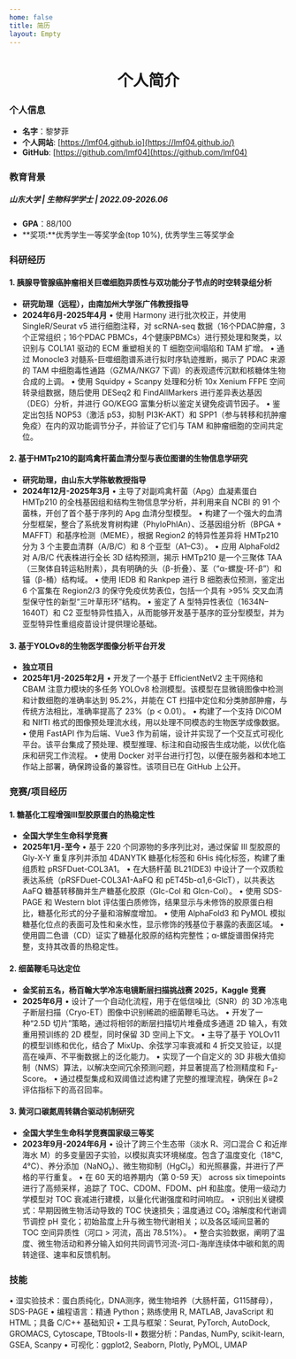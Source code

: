 ```yaml
---
home: false
title: 简历
layout: Empty
---
```


<div style="position:absolute;right:10px">
<Print></Print>
</div>

<h1 style="text-align: center;">个人简介</h1>

### **个人信息**
* **名字**：黎梦菲
* **个人网站**: [https://lmf04.github.io](https://lmf04.github.io/)
* **GitHub**: [https://github.com/lmf04](https://github.com/lmf04)

### **教育背景**
##### **山东大学** | 生物科学学士 | 2022.09-2026.06 <br>
 * **GPA**：88/100 <br>
 * **奖项:**优秀学生一等奖学金(top 10%), 优秀学生三等奖学金 

### **科研经历**
#### 1. 胰腺导管腺癌肿瘤相关巨噬细胞异质性与双功能分子节点的时空转录组分析
* **研究助理（远程），由南加州大学张广伟教授指导**
* **2024年6月-2025年4月**
• 使用 Harmony 进行批次校正，并使用 SingleR/Seurat v5 进行细胞注释，对 scRNA-seq 数据（16个PDAC肿瘤，3个正常组织；16个PDAC PBMCs，4个健康PBMCs）进行预处理和聚类，以识别与 COL1A1 驱动的 ECM 重塑相关的 T 细胞空间塌陷和 TAM 扩增。
• 通过 Monocle3 对髓系-巨噬细胞谱系进行拟时序轨迹推断，揭示了 PDAC 来源的 TAM 中细胞毒性通路（GZMA/NKG7 下调）的表观遗传沉默和核糖体生物合成的上调。
• 使用 Squidpy + Scanpy 处理和分析 10x Xenium FFPE 空间转录组数据，随后使用 DESeq2 和 FindAllMarkers 进行差异表达基因（DEG）分析，并进行 GO/KEGG 富集分析以鉴定关键免疫调节因子。
• 鉴定出包括 NOP53（激活 p53，抑制 PI3K-AKT）和 SPP1（参与转移和抗肿瘤免疫）在内的双功能调节分子，并验证了它们与 TAM 和肿瘤细胞的空间共定位。

#### 2. 基于HMTp210的副鸡禽杆菌血清分型与表位图谱的生物信息学研究
* **研究助理，由山东大学陈敏教授指导**
* **2024年12月-2025年3月**
• 主导了对副鸡禽杆菌（Apg）血凝素蛋白 HMTp210 的全栈基因组和结构生物信息学分析，并利用来自 NCBI 的 91 个菌株，开创了首个基于序列的 Apg 血清分型模型。
• 构建了一个强大的血清分型框架，整合了系统发育树构建（PhyloPhlAn）、泛基因组分析（BPGA + MAFFT）和基序检测（MEME），根据 Region2 的特异性差异将 HMTp210 分为 3 个主要血清群（A/B/C）和 8 个亚型（A1–C3）。
• 应用 AlphaFold2 对 A/B/C 代表株进行全长 3D 结构预测，揭示 HMTp210 是一个三聚体 TAA（三聚体自转运粘附素），具有明确的头（β-折叠）、茎（“α-螺旋-环-β”）和锚（β-桶）结构域。
• 使用 IEDB 和 Rankpep 进行 B 细胞表位预测，鉴定出 6 个富集在 Region2/3 的保守免疫优势表位，包括一个具有 >95% 交叉血清型保守性的新型“三叶草形环”结构。
• 鉴定了 A 型特异性表位（1634N–1640T）和 C2 亚型特异性插入，从而能够开发基于基序的亚分型模型，并为亚型特异性重组疫苗设计提供理论基础。

#### 3. 基于YOLOv8的生物医学图像分析平台开发
* **独立项目**
* **2025年1月-2025年2月**
• 开发了一个基于 EfficientNetV2 主干网络和 CBAM 注意力模块的多任务 YOLOv8 检测模型。该模型在显微镜图像中检测和计数细胞的准确率达到 95.2%，并能在 CT 扫描中定位和分类肺部肿瘤，与传统方法相比，准确率提高了 23%（p < 0.01）。
• 构建了一个支持 DICOM 和 NIfTI 格式的图像预处理流水线，用以处理不同模态的生物医学成像数据。
• 使用 FastAPI 作为后端、Vue3 作为前端，设计并实现了一个交互式可视化平台。该平台集成了预处理、模型推理、标注和自动报告生成功能，以优化临床和研究工作流程。
• 使用 Docker 对平台进行打包，以便在服务器和本地工作站上部署，确保跨设备的兼容性。该项目已在 GitHub 上公开。

### **竞赛/项目经历**
#### 1. 糖基化工程增强III型胶原蛋白的热稳定性
* **全国大学生生命科学竞赛**
* **2025年1月-至今**
• 基于 220 个同源物的多序列比对，通过保留 III 型胶原的 Gly-X-Y 重复序列并添加 4DANYTK 糖基化标签和 6His 纯化标签，构建了重组质粒 pRSFDuet-COL3A1。
• 在大肠杆菌 BL21(DE3) 中设计了一个双质粒表达系统（pRSFDuet-COL3A1-AaFQ 和 pET45b-α1,6-GlcT），以共表达 AaFQ 糖基转移酶并生产糖基化胶原（Glc-Col 和 Glcn-Col）。
• 使用 SDS-PAGE 和 Western blot 评估蛋白质修饰，结果显示与未修饰的胶原蛋白相比，糖基化形式的分子量和溶解度增加。
• 使用 AlphaFold3 和 PyMOL 模拟糖基化位点的表面可及性和亲水性，显示修饰的残基位于暴露的表面区域。
• 使用圆二色谱（CD）证实了糖基化胶原的结构完整性；α-螺旋谱图保持完整，支持其改善的热稳定性。

#### 2. 细菌鞭毛马达定位
* **金奖前五名，杨百翰大学冷冻电镜断层扫描挑战赛 2025，Kaggle 竞赛**
* **2025年6月**
• 设计了一个自动化流程，用于在低信噪比（SNR）的 3D 冷冻电子断层扫描（Cryo-ET）图像中识别稀疏的细菌鞭毛马达。
• 开发了一种“2.5D 切片”策略，通过将相邻的断层扫描切片堆叠成多通道 2D 输入，有效重用预训练的 2D 模型，同时保留 3D 空间上下文。
• 主导了基于 YOLOv11 的模型训练和优化，结合了 MixUp、余弦学习率衰减和 4 折交叉验证，以提高在噪声、不平衡数据上的泛化能力。
• 实现了一个自定义的 3D 非极大值抑制（NMS）算法，以解决空间冗余预测问题，并显著提高了检测精度和 F₂-Score。
• 通过模型集成和双阈值过滤构建了完整的推理流程，确保在 β=2 评估指标下的高召回率。

#### 3. 黄河口碳氮周转耦合驱动机制研究
* **全国大学生生命科学竞赛国家级三等奖**
* **2023年9月-2024年6月**
• 设计了跨三个生态带（淡水 R、河口混合 C 和近岸海水 M）的多变量因子实验，以模拟真实环境梯度。包含了温度变化（18°C, 4°C）、养分添加（NaNO₃）、微生物抑制（HgCl₂）和光照暴露，并进行了严格的平行重复。
• 在 60 天的培养期内（第 0-59 天） across six timepoints 进行了高频采样，追踪了 TOC、CDOM、FDOM、pH 和盐度。使用一级动力学模型对 TOC 衰减进行建模，以量化代谢强度和时间响应。
• 识别出关键模式：早期因微生物活动导致的 TOC 快速损失；温度通过 CO₂ 溶解度和代谢调节调控 pH 变化；初始盐度上升与微生物代谢相关；以及各区域间显著的 TOC 空间异质性（河口 > 河流，高出 78.51%）。
• 整合实验数据，阐明了温度、微生物活动和养分输入如何共同调节河流-河口-海岸连续体中碳和氮的周转途径、速率和反馈机制。

### **技能**
• 湿实验技术：蛋白质纯化，DNA测序，微生物培养（大肠杆菌，G115酵母），SDS-PAGE
• 编程语言：精通 Python；熟练使用 R, MATLAB, JavaScript 和 HTML；具备 C/C++ 基础知识
• 工具与框架：Seurat, PyTorch, AutoDock, GROMACS, Cytoscape, TBtools-II
• 数据分析：Pandas, NumPy, scikit-learn, GSEA, Scanpy
• 可视化：ggplot2, Seaborn, Plotly, PyMOL, UMAP

<!-- 其他信息（根据情况补充）
====== -->

<style lang="scss" scoped>
  /* #content{
     h1{margin: 16px 0 12px 0px;}
     h2{margin: 14px 0 10px 0px;}
     h3{margin: 12px 0 8px 0px;}
     h4{margin: 10px 0 6px 0px;}
     h5{margin: 8px 0 4px 0px;}
     h6{margin: 6px 0 2px 0px;}
ul{
  margin: 3px 0;
}
p,ol{ margin: 3px 0; }
  } */

</style>